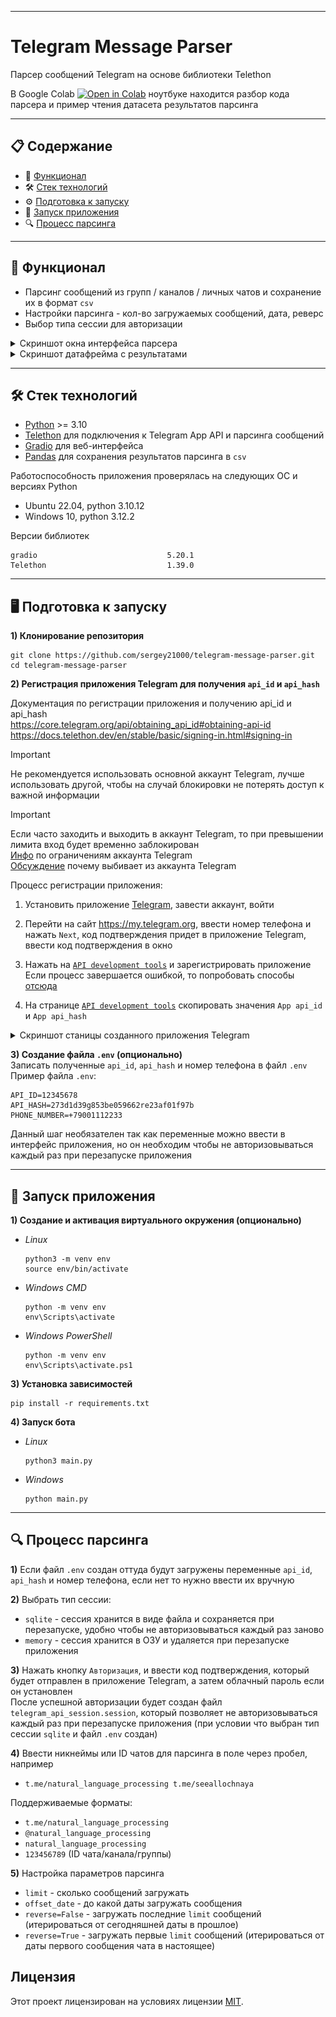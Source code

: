 

---
# Telegram Message Parser

Парсер сообщений Telegram на основе библиотеки Telethon

В Google Colab <a href="https://colab.research.google.com/drive/1sRmajP1fmTdN6WqxIWy1F7fBXSg4ZelD"><img src="https://img.shields.io/static/v1?message=Open%20in%20Colab&logo=googlecolab&labelColor=5c5c5c&color=0f80c1&label=%20" alt="Open in Colab"></a> ноутбуке находится разбор кода парсера и пример чтения датасета результатов парсинга


---
## 📋 Содержание

- 🚀 [Функционал](#-Функционал)
- 🛠 [Стек технологий](#-Стек-технологий)
- ⚙️ [Подготовка к запуску](#-Подготовка-к-запуску)
- 🐍 [Запуск приложения](#-Запуск-приложения)
- 🔍 [Процесс парсинга](#-Процесс-парсинга)

---
## 🚀 Функционал

- Парсинг сообщений из групп / каналов / личных чатов и сохранение их в формат `csv`
- Настройки парсинга - кол-во загружаемых сообщений, дата, реверс
- Выбор типа сессии для авторизации


<details>
<summary>Скриншот окна интерфейса парсера</summary>

![Рассылка](./screenshots/interface.png)
</details>

<details>
<summary>Скриншот датафрейма с результатами</summary>

![Рассылка](./screenshots/df_parse_result.png)
</details>



---
## 🛠 Стек технологий

- [Python](https://www.python.org/) >= 3.10
- [Telethon](https://github.com/LonamiWebs/Telethon) для подключения к Telegram App API и парсинга сообщений
- [Gradio](https://github.com/gradio-app/gradio) для веб-интерфейса
- [Pandas](https://github.com/pandas-dev/pandas) для сохранения результатов парсинга в `csv`

Работоспособность приложения проверялась на следующих ОС и версиях Python
- Ubuntu 22.04, python 3.10.12
- Windows 10, python 3.12.2

Версии библиотек
```
gradio                             5.20.1
Telethon                           1.39.0
```


---
## 🖥 Подготовка к запуску


**1) Клонирование репозитория**  
```
git clone https://github.com/sergey21000/telegram-message-parser.git
cd telegram-message-parser
```


**2) Регистрация приложения Telegram для получения `api_id` и `api_hash`**

Документация по регистрации приложения и получению api_id и api_hash  
https://core.telegram.org/api/obtaining_api_id#obtaining-api-id
https://docs.telethon.dev/en/stable/basic/signing-in.html#signing-in

> [!IMPORTANT]  
> Не рекомендуется использовать основной аккаунт Telegram, лучше использовать другой, чтобы на случай блокировки не потерять доступ к важной информации

> [!IMPORTANT]  
> Если часто заходить и выходить в аккаунт Telegram, то при превышении лимита вход будет временно заблокирован  
[Инфо](https://docs.telethon.dev/en/stable/quick-references/faq.html#my-account-was-deleted-limited-when-using-the-library) по ограничениям аккаунта Telegram  
[Обсуждение](https://github.com/LonamiWebs/Telethon/issues/4051) почему выбивает из аккаунта Telegram

Процесс регистрации приложения:

1. Установить приложение [Telegram](https://telegram.org/), завести аккаунт, войти

2. Перейти на сайт https://my.telegram.org, ввести номер телефона и нажать `Next`, код подтверждения придет в приложение Telegram, ввести код подтверждения в окно

3. Нажать на [`API development tools`](https://my.telegram.org/apps) и зарегистрировать приложение  
Если процесс завершается ошибкой, то попробовать способы [отсюда](https://stackoverflow.com/questions/38104560/telegram-api-create-new-application-error/74973071#74973071)  

4. На странице [`API development tools`](https://my.telegram.org/apps) скопировать значения `App api_id` и `App api_hash`


<details>
<summary>Скриншот станицы созданного приложения Telegram</summary>

![Рассылка](./screenshots/telegram_app.png)
</details>


**3) Создание файла `.env` (опционально)**  
Записать полученные `api_id`, `api_hash` и номер телефона в файл `.env`  
Пример файла `.env`:
```
API_ID=12345678
API_HASH=273d1d39g853be059662re23af01f97b
PHONE_NUMBER=+79001112233
```
Данный шаг необязателен так как переменные можно ввести в интерфейс приложения, но он необходим чтобы не авторизовываться каждый раз при перезапуске приложения


---
## 🐍 Запуск приложения

**1) Создание и активация виртуального окружения (опционально)**

- *Linux*
  ```
  python3 -m venv env
  source env/bin/activate
  ```

- *Windows CMD*
  ```
  python -m venv env
  env\Scripts\activate
  ```

- *Windows PowerShell*
  ```
  python -m venv env
  env\Scripts\activate.ps1
  ```

**3) Установка зависимостей**  

```
pip install -r requirements.txt
```

**4) Запуск бота**  

- *Linux*
  ```
  python3 main.py
  ```

- *Windows*
  ```
  python main.py
  ```


---
## 🔍 Процесс парсинга

**1)** Если файл `.env` создан оттуда будут загружены переменные `api_id`, `api_hash` и номер телефона, если нет то нужно ввести их вручную  

**2)** Выбрать тип сессии:
- `sqlite` - сессия хранится в виде файла и сохраняется при перезапуске, удобно чтобы не авторизовываться каждый раз заново
- `memory` - сессия хранится в ОЗУ и удаляется при перезапуске приложения

**3)** Нажать кнопку `Авторизация`, и ввести код подтверждения, который будет отправлен в приложение Telegram, а затем облачный пароль если он установлен  
После успешной авторизации будет создан файл `telegram_api_session.session`, который позволяет не авторизовываться каждый раз при перезапуске приложения (при условии что выбран тип сессии `sqlite` и файл `.env` создан)

**4)** Ввести никнеймы или ID чатов для парсинга в поле через пробел, например 
- `t.me/natural_language_processing t.me/seeallochnaya`

Поддерживаемые форматы:
- `t.me/natural_language_processing`
- `@natural_language_processing`
- `natural_language_processing`
- `123456789` (ID чата/канала/группы)

**5)** Настройка параметров парсинга

- `limit` - сколько сообщений загружать
- `offset_date` - до какой даты загружать сообщения
- `reverse=False` - загружать последние `limit` сообщений (итерироваться от сегодняшней даты в прошлое)
- `reverse=True` - загружать первые `limit` сообщений (итерироваться от даты первого сообщения чата в настоящее)


## Лицензия

Этот проект лицензирован на условиях лицензии [MIT](./LICENSE).
